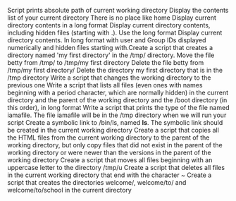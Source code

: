 Script prints absolute path of current working directory
Display the contents list of your current directory
There is no place like home
Display current directory contents in a long format
Display current directory contents, including hidden files (starting with .). Use the long format
Display current directory contents. In long format with user and Group IDs displayed numerically and hidden files starting with.Create a script that creates a directory named 'my first directory' in the /tmp/ directory.
Move the file betty from /tmp/ to /tmp/my first directory
Delete the file betty from /tmp/my first directory/
Delete the directory my first directory that is in the /tmp directory
Write a script that changes the working directory to the previous one
Write a script that lists all files (even ones with names beginning with a period character, which are normally hidden) in the current directory and the parent of the working directory and the /boot directory (in this order), in long format
Write a script that prints the type of the file named iamafile. The file iamafile will be in the /tmp directory when we will run your script
Create a symbolic link to /bin/ls, named __ls__. The symbolic link should be created in the current working directory
Create a script that copies all the HTML files from the current working directory to the parent of the working directory, but only copy files that did not exist in the parent of the working directory or were newer than the versions in the parent of the working directory
Create a script that moves all files beginning with an uppercase letter to the directory /tmp/u
Create a script that deletes all files in the current working directory that end with the character ~
Create a script that creates the directories welcome/, welcome/to/ and welcome/to/school in the current directory
